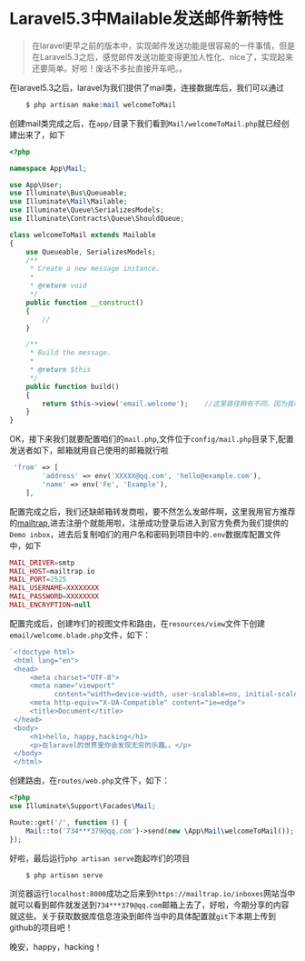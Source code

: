 # Laravel5.3中Mailable发送邮件新特性

> 在laravel更早之前的版本中，实现邮件发送功能是很容易的一件事情，但是在Laravel5.3之后，感觉邮件发送功能变得更加人性化、nice了，实现起来还要简单。好啦！废话不多扯直接开车吧。。

在laravel5.3之后，laravel为我们提供了mail类，连接数据库后，我们可以通过
```php
    $ php artisan make:mail welcomeToMail
```
创建mail类完成之后，在`app/`目录下我们看到`Mail/welcomeToMail.php`就已经创建出来了，如下
```php
<?php

namespace App\Mail;

use App\User;
use Illuminate\Bus\Queueable;
use Illuminate\Mail\Mailable;
use Illuminate\Queue\SerializesModels;
use Illuminate\Contracts\Queue\ShouldQueue;

class welcomeToMail extends Mailable
{
    use Queueable, SerializesModels;
    /**
     * Create a new message instance.
     *
     * @return void
     */
    public function __construct()
    {
        //
    }

    /**
     * Build the message.
     *
     * @return $this
     */
    public function build()
    {
        return $this->view('email.welcome');    //这里路径稍有不同，因为我改了，往下要用到
    }
}

```
OK，接下来我们就要配置咱们的`mail.php`,文件位于`config/mail.php`目录下,配置发送者如下，邮箱就用自己使用的邮箱就行啦
```php
 'from' => [
        'address' => env('XXXXX@qq.com', 'hello@example.com'),
        'name' => env('Fe', 'Example'),
    ],
```
配置完成之后，我们还缺邮箱转发商啦，要不然怎么发邮件啊，这里我用官方推荐的[mailtrap](https://mailtrap.io "mailtrap"),进去注册个就能用啦，注册成功登录后进入到官方免费为我们提供的`Demo inbox`，进去后复制咱们的用户名和密码到项目中的`.env`数据库配置文件中，如下
```php
MAIL_DRIVER=smtp
MAIL_HOST=mailtrap.io
MAIL_PORT=2525
MAIL_USERNAME=XXXXXXXX
MAIL_PASSWORD=XXXXXXXX
MAIL_ENCRYPTION=null
```
配置完成后，创建咋们的视图文件和路由，在`resources/view`文件下创建`email/welcome.blade.php`文件，如下：

```php
`<!doctype html>
 <html lang="en">
 <head>
     <meta charset="UTF-8">
     <meta name="viewport"
           content="width=device-width, user-scalable=no, initial-scale=1.0, maximum-scale=1.0, minimum-scale=1.0">
     <meta http-equiv="X-UA-Compatible" content="ie=edge">
     <title>Document</title>
 </head>
 <body>
     <h1>hello, happy,hacking</h1>
     <p>在laravel的世界里你会发现无穷的乐趣。。</p>
 </body>
 </html>
```
创建路由，在`routes/web.php`文件下，如下：
```php
<?php
use Illuminate\Support\Facades\Mail;

Route::get('/', function () {
    Mail::to('734***379@qq.com')->send(new \App\Mail\welcomeToMail());
});
```
好啦，最后运行`php artisan serve`跑起咋们的项目
```php
    $ php artisan serve
```
浏览器运行`localhost:8000`成功之后来到`https://mailtrap.io/inboxes`网站当中就可以看到邮件就发送到`734***379@qq.com`邮箱上去了，好啦，今期分享的内容就这些。关于获取数据库信息渲染到邮件当中的具体配置就`git`下本期上传到github的项目吧！

晚安，happy，hacking！




